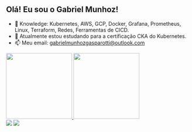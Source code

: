 ## Olá! Eu sou o Gabriel Munhoz!

- 🌱 Knowledge: Kubernetes, AWS, GCP, Docker, Grafana, Prometheus, Linux, Terraform, Redes, Ferramentas de CICD.
- 🌱 Atualmente estou estudando para a certificação CKA do Kubernetes.
- 📫 Meu email: gabrielmunhozgasparotti@outlook.com


<div>
  <a href="https://github.com/gabrielmunhoz1">
  <img height="180em" src="https://github-readme-stats.vercel.app/api?username=gabrielmunhoz1&show_icons=true&theme=onedark&include_all_commits=true&count_private=true"/>
  <img height="180em" src="https://github-readme-stats.vercel.app/api/top-langs/?username=gabrielmunhoz1&layout=compact&langs_count=7&theme=dark"/>
</div>
 <div>
  <a href = "mailto:gabrielmunhozgasparotti@outlook.com"><img src="https://img.shields.io/badge/-Gmail-%23333?style=for-the-badge&logo=gmail&logoColor=white" target="_blank"></a>
   <a href="https://www.linkedin.com/in/gabriel-munhoz-4a5289207/" target="_blank"><img src="https://img.shields.io/badge/-LinkedIn-%230077B5?style=for-the-badge&logo=linkedin&logoColor=white" target="_blank"></a>
 </div>
